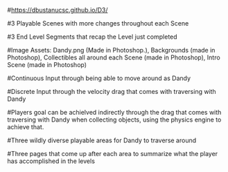 #https://dbustanucsc.github.io/D3/

#3 Playable Scenes with more changes throughout each Scene

#3 End Level Segments that recap the Level just completed

#Image Assets: Dandy.png (Made in Photoshop.), Backgrounds (made in Photoshop), Collectibles all around each Scene (made in Photoshop), Intro Scene (made in Photoshop)

#Continuous Input through being able to move around as Dandy

#Discrete Input through the velocity drag that comes with traversing with Dandy

#Players goal can be achielved indirectly through the drag that comes with traversing with Dandy when collecting objects, using the physics engine to achieve that.

#Three wildly diverse playable areas for Dandy to traverse around

#Three pages that come up after each area to summarize what the player has accomplished in the levels
